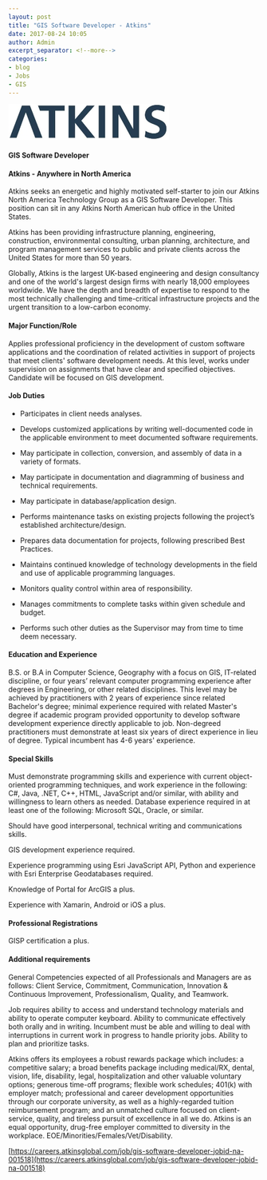 ```yaml
---
layout: post
title: "GIS Software Developer - Atkins"
date: 2017-08-24 10:05
author: Admin
excerpt_separator: <!--more-->
categories:
- blog
- Jobs
- GIS
---
```


![Atkins](/assets/img/blog/atkins.jpg)

#### GIS Software Developer
#### Atkins - Anywhere in North America

Atkins seeks an energetic and highly motivated self-starter to join our Atkins North America Technology Group as a GIS Software Developer. This position can sit in any Atkins North American hub office in the United States.
<!--more-->
Atkins has been providing infrastructure planning, engineering, construction, environmental consulting, urban planning, architecture, and program management services to public and private clients across the United States for more than 50 years.

Globally, Atkins is the largest UK-based engineering and design consultancy and one of the world's largest design firms with nearly 18,000 employees worldwide. We have the depth and breadth of expertise to respond to the most technically challenging and time-critical infrastructure projects and the urgent transition to a low-carbon economy.

#### Major Function/Role
Applies professional proficiency in the development of custom software applications and the coordination of related activities in support of projects that meet clients' software development needs. At this level, works under supervision on assignments that have clear and specified objectives. Candidate will be focused on GIS development.

#### Job Duties
- Participates in client needs analyses.

- Develops customized applications by writing well-documented code in the applicable environment to meet documented software requirements.

- May participate in collection, conversion, and assembly of data in a variety of formats.

- May participate in documentation and diagramming of business and technical requirements.

- May participate in database/application design.

- Performs maintenance tasks on existing projects following the project’s established architecture/design.

- Prepares data documentation for projects, following prescribed Best Practices.

- Maintains continued knowledge of technology developments in the field and use of applicable programming languages.

- Monitors quality control within area of responsibility.

- Manages commitments to complete tasks within given schedule and budget.

- Performs such other duties as the Supervisor may from time to time deem necessary.

#### Education and Experience
B.S. or B.A in Computer Science, Geography with a focus on GIS, IT-related discipline, or four years’ relevant computer programming experience after degrees in Engineering, or other related disciplines. This level may be achieved by practitioners with 2 years of experience since related Bachelor's degree; minimal experience required with related Master's degree if academic program provided opportunity to develop software development experience directly applicable to job. Non-degreed practitioners must demonstrate at least six years of direct experience in lieu of degree. Typical incumbent has 4-6 years' experience.

#### Special Skills
Must demonstrate programming skills and experience with current object-oriented programming techniques, and work experience in the following: C#, Java, .NET, C++, HTML, JavaScript and/or similar, with ability and willingness to learn others as needed. Database experience required in at least one of the following: Microsoft SQL, Oracle, or similar.

Should have good interpersonal, technical writing and communications skills.

GIS development experience required.

Experience programming using Esri JavaScript API, Python and experience with Esri Enterprise Geodatabases required.

Knowledge of Portal for ArcGIS a plus.

Experience with Xamarin, Android or iOS a plus.

#### Professional Registrations
GISP certification a plus.

#### Additional requirements
General Competencies expected of all Professionals and Managers are as follows: Client Service, Commitment, Communication, Innovation & Continuous Improvement, Professionalism, Quality, and Teamwork.

Job requires ability to access and understand technology materials and ability to operate computer keyboard. Ability to communicate effectively both orally and in writing. Incumbent must be able and willing to deal with interruptions in current work in progress to handle priority jobs. Ability to plan and prioritize tasks.

Atkins offers its employees a robust rewards package which includes: a competitive salary; a broad benefits package including medical/RX, dental, vision, life, disability, legal, hospitalization and other valuable voluntary options; generous time-off programs; flexible work schedules; 401(k) with employer match; professional and career development opportunities through our corporate university, as well as a highly-regarded tuition reimbursement program; and an unmatched culture focused on client-service, quality, and tireless pursuit of excellence in all we do. Atkins is an equal opportunity, drug-free employer committed to diversity in the workplace. EOE/Minorities/Females/Vet/Disability.

[https://careers.atkinsglobal.com/job/gis-software-developer-jobid-na-001518](https://careers.atkinsglobal.com/job/gis-software-developer-jobid-na-001518)

